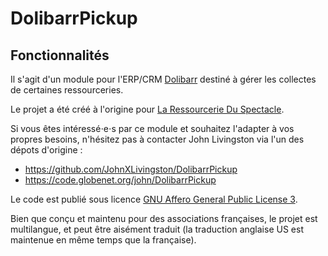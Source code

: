 # DolibarrPickup

## Fonctionnalités

Il s'agit d'un module pour l'ERP/CRM [Dolibarr](https://www.dolibarr.org/) destiné à gérer les collectes de certaines ressourceries.

Le projet a été créé à l'origine pour [La Ressourcerie Du Spectacle](https://www.ressourcerieduspectacle.fr).

Si vous êtes intéressé⋅e⋅s par ce module et souhaitez l'adapter à vos propres besoins,
n'hésitez pas à contacter John Livingston via l'un des dépots d'origine :

- https://github.com/JohnXLivingston/DolibarrPickup
- https://code.globenet.org/john/DolibarrPickup

Le code est publié sous licence [GNU Affero General Public License 3](./COPYING).

Bien que conçu et maintenu pour des associations françaises, le projet est multilangue, et peut être aisément traduit (la traduction anglaise US est maintenue en même temps que la française).
